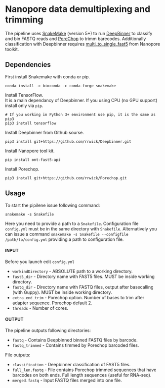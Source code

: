 
Nanopore data demultiplexing and trimming
=========================================

The pipeline uses [SnakeMake](https://snakemake.readthedocs.io/en/stable/index.html) (version 5+) to run [DeepBinner](https://github.com/rrwick/Deepbinner) to classify and bin FASTQ reads and [PoreChop](https://github.com/rrwick/Porechop) to trimm barecodes. Additionally classification with Deepbinner requires [multi_to_single_fast5](https://github.com/nanoporetech/ont_fast5_api) from Nanopore toolkit.  

## Dependencies

First install Snakemake with conda or pip.  

```
conda install -c bioconda -c conda-forge snakemake
```

Install TensorFlow.  
It is a main dependancy of Deepbinner. If you using CPU (no GPU support) install only via `pip`.  
```
# If you working in Python 3+ environment use pip, it is the same as pip3
pip3 install tensorflow
```
Install Deepbinner from Github sourse.
```
pip3 install git+https://github.com/rrwick/Deepbinner.git
```

Install Nanopore tool kit.
```
pip install ont-fast5-api
```

Install Porechop.
```
pip3 install git+https://github.com/rrwick/Porechop.git
```

## Usage

To start the pipilene issue following command:
```
snakemake -s Snakefile
```

Here you need to provide a path to a `Snakefile`. Configuration file `config.yml` must be in the same directory with `Snakefile`. Alternatively you can issue a command `snakemake -s Snakefile --configfile /path/to/config.yml` providing a path to configuration file.  

#### INPUT
Before you launch edit `config.yml` 

 - `workindDirectory` - ABSOLUTE path to a working directory.
 - `fast5_dir` - Directory name with FAST5 files. MUST be inside working directory.
 - `fastq_dir` - Directory name with FASTQ files, output after basecalling (with Guppy).  MUST be inside working directory.
 - `extra_end_trim` - Porechop option. Number of bases to trim after adapter sequence. Porechop default 2.
 - `threads` - Number of cores.

#### OUTPUT
The pipeline outputs following directories:

 - `fastq` - Contains Deepbinned binned FASTQ files by barcode.
 - `fastq_trimmed` - Contains timmed by Porechop barcoded files.

File outputs:

 - `classification` - Deepbinner classification of FAST5 files.
 - `full_len.fastq` - File contains Porechop trimmed sequences that have barcodes on both ends. Full length sequences (useful for RNA-seq).
 - `merged.fastq` - Input FASTQ files merged into one file.



